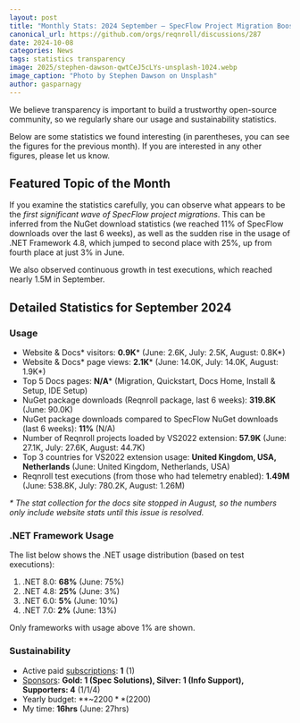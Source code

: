 ```yaml
---
layout: post
title: "Monthly Stats: 2024 September — SpecFlow Project Migration Boosted"
canonical_url: https://github.com/orgs/reqnroll/discussions/287
date: 2024-10-08
categories: News
tags: statistics transparency
image: 2025/stephen-dawson-qwtCeJ5cLYs-unsplash-1024.webp
image_caption: "Photo by Stephen Dawson on Unsplash"
author: gasparnagy
---
```


We believe transparency is important to build a trustworthy open-source community, so we regularly share our usage and sustainability statistics.

Below are some statistics we found interesting (in parentheses, you can see the figures for the previous month). If you are interested in any other figures, please let us know.

## Featured Topic of the Month

If you examine the statistics carefully, you can observe what appears to be the _first significant wave of SpecFlow project migrations_. This can be inferred from the NuGet download statistics (we reached 11% of SpecFlow downloads over the last 6 weeks), as well as the sudden rise in the usage of .NET Framework 4.8, which jumped to second place with 25%, up from fourth place at just 3% in June.

We also observed continuous growth in test executions, which reached nearly 1.5M in September.

## Detailed Statistics for September 2024

### Usage

* Website & Docs* visitors: **0.9K*** (June: 2.6K, July: 2.5K, August: 0.8K*)
* Website & Docs* page views: **2.1K*** (June: 14.0K, July: 14.0K, August: 1.9K*)
* Top 5 Docs pages: **N/A*** (Migration, Quickstart, Docs Home, Install & Setup, IDE Setup)
* NuGet package downloads (Reqnroll package, last 6 weeks): **319.8K** (June: 90.0K)
* NuGet package downloads compared to SpecFlow NuGet downloads (last 6 weeks): **11%** (N/A)
* Number of Reqnroll projects loaded by VS2022 extension: **57.9K** (June: 27.1K, July: 27.6K, August: 44.7K)
* Top 3 countries for VS2022 extension usage: **United Kingdom, USA, Netherlands** (June: United Kingdom, Netherlands, USA)
* Reqnroll test executions (from those who had telemetry enabled): **1.49M** (June: 538.8K, July: 780.2K, August: 1.26M)

_* The stat collection for the docs site stopped in August, so the numbers only include website stats until this issue is resolved._

### .NET Framework Usage

The list below shows the .NET usage distribution (based on test executions):

1. .NET 8.0: **68%** (June: 75%)
2. .NET 4.8: **25%** (June: 3%)
3. .NET 6.0: **5%** (June: 10%)
4. .NET 7.0: **2%** (June: 13%)

Only frameworks with usage above 1% are shown.

### Sustainability

* Active paid [subscriptions](https://reqnroll.net/support/): **1** (1)
* [Sponsors](https://reqnroll.net/sponsorship/): **Gold: 1 (Spec Solutions), Silver: 1 (Info Support), Supporters: 4** (1/1/4)
* Yearly budget: **~$2200** ($2200)
* My time: **16hrs** (June: 27hrs)
